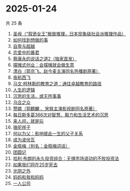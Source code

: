 # 2025-01-24

共 25 条

<!-- BEGIN WEREAD -->
<!-- 最后更新时间 2025-01-24 10:42:16 +0800 -->
1. [圣母（“叙诡女王”极致推理，日本现象级社会派推理作品）](https://weread.qq.com/web/bookDetail/4f7320f0717f541a4f7ae8e)
1. [如何找到想做的事](https://weread.qq.com/web/bookDetail/71a32fb0813ab8de8g019cc9)
1. [自卑与超越](https://weread.qq.com/web/bookDetail/be932230813ab9941g010d2f)
1. [恋爱中的暴君](https://weread.qq.com/web/bookDetail/30032cf0813ab9974g013680)
1. [蔡康永的说话之道2（独家首发）](https://weread.qq.com/web/bookDetail/73e32e9056615073ed7d3fe)
1. [摆摊式创业：会摆摊就会做生意](https://weread.qq.com/web/bookDetail/d1f32840813ab99d2g012788)
1. [漂白（郭京飞、赵今麦主演同名热播剧原著）](https://weread.qq.com/web/bookDetail/f0332010813ab7169g0155ca)
1. [夜航西飞](https://weread.qq.com/web/bookDetail/f8d326c071a7542af8dc0e6)
1. [马文·柯林斯的教育之道：通往卓越教育的路径](https://weread.qq.com/web/bookDetail/18c328f071f8f06418c64fc)
1. [人生的逻辑](https://weread.qq.com/web/bookDetail/3e232ca0813ab99aeg018082)
1. [沉思的生活，或无所事事](https://weread.qq.com/web/bookDetail/358329b0813ab9991g0163af)
1. [乌合之众](https://weread.qq.com/web/bookDetail/d1732010813ab983cg012120)
1. [赘婿（郭麒麟 、宋轶主演影视剧同名原著）](https://weread.qq.com/web/bookDetail/15032af05753441501f9930)
1. [每日斯多葛366次对智慧、毅力和生活艺术的沉思](https://weread.qq.com/web/bookDetail/56d32570813ab71c3g011e0c)
1. [来人间，就是玩](https://weread.qq.com/web/bookDetail/a35324f0813ab9994g0118a1)
1. [骆驼祥子](https://weread.qq.com/web/bookDetail/fd1328207268785dfd1479d)
1. [何以为父：影响彼此一生的父子关系](https://weread.qq.com/web/bookDetail/b0c32a80813ab881ag0168fe)
1. [成为波伏瓦](https://weread.qq.com/web/bookDetail/db432f6072341663db407bd)
1. [金瓶梅（别名：金瓶梅词话）](https://weread.qq.com/web/bookDetail/24532b00813ab97bbg014564)
1. [团圆记](https://weread.qq.com/web/bookDetail/b64323c0813ab9595g0181f0)
1. [哈利·布朗的永久投资组合：无惧市场波动的不败投资法](https://weread.qq.com/web/bookDetail/b7a329505de4ddb7a03fb21)
1. [如果我们将在25岁死去](https://weread.qq.com/web/bookDetail/ca732b70813ab99c5g019402)
1. [光阴之外](https://weread.qq.com/web/bookDetail/72e325c0727d77d472e6ff7)
1. [妈妈和我和妈妈](https://weread.qq.com/web/bookDetail/0ce32c80813ab9974g011e23)
1. [一人公司](https://weread.qq.com/web/bookDetail/ea432780813ab9717g010b08)
<!-- END WEREAD -->